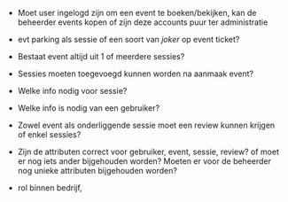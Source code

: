 - Moet user ingelogd zijn om een event te boeken/bekijken, kan de beheerder events kopen of zijn deze accounts puur ter administratie

- evt parking als sessie of een soort van *joker* op event ticket?

- Bestaat event altijd uit 1 of meerdere sessies?

- Sessies moeten toegevoegd kunnen worden na aanmaak event?

- Welke info nodig voor sessie?

- Welke info is nodig van een gebruiker?

- Zowel event als onderliggende sessie moet een review kunnen krijgen of enkel sessies?

- Zijn de attributen correct voor gebruiker, event, sessie, review? of moet er nog iets ander bijgehouden worden? Moeten er voor de beheerder nog unieke attributen bijgehouden worden?

- rol binnen bedrijf,
 
